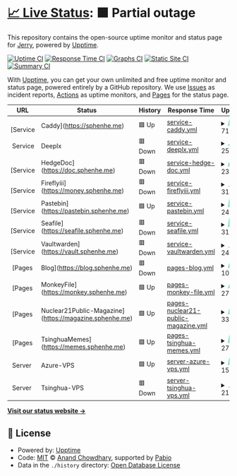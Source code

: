 # [📈 Live Status](https://status.sphenhe.me): <!--live status--> **🟧 Partial outage**

This repository contains the open-source uptime monitor and status page for [Jerry](https://status.sphenhe.me), powered by [Upptime](https://github.com/upptime/upptime).

[![Uptime CI](https://github.com/SphenHe/upptime/workflows/Uptime%20CI/badge.svg)](https://github.com/SphenHe/upptime/actions?query=workflow%3A%22Uptime+CI%22)
[![Response Time CI](https://github.com/SphenHe/upptime/workflows/Response%20Time%20CI/badge.svg)](https://github.com/SphenHe/upptime/actions?query=workflow%3A%22Response+Time+CI%22)
[![Graphs CI](https://github.com/SphenHe/upptime/workflows/Graphs%20CI/badge.svg)](https://github.com/SphenHe/upptime/actions?query=workflow%3A%22Graphs+CI%22)
[![Static Site CI](https://github.com/SphenHe/upptime/workflows/Static%20Site%20CI/badge.svg)](https://github.com/SphenHe/upptime/actions?query=workflow%3A%22Static+Site+CI%22)
[![Summary CI](https://github.com/SphenHe/upptime/workflows/Summary%20CI/badge.svg)](https://github.com/SphenHe/upptime/actions?query=workflow%3A%22Summary+CI%22)

With [Upptime](https://upptime.js.org), you can get your own unlimited and free uptime monitor and status page, powered entirely by a GitHub repository. We use [Issues](https://github.com/SphenHe/upptime/issues) as incident reports, [Actions](https://github.com/SphenHe/upptime/actions) as uptime monitors, and [Pages](https://status.sphenhe.me) for the status page.

<!--start: status pages-->
<!-- This summary is generated by Upptime (https://github.com/upptime/upptime) -->
<!-- Do not edit this manually, your changes will be overwritten -->
<!-- prettier-ignore -->
| URL | Status | History | Response Time | Uptime |
| --- | ------ | ------- | ------------- | ------ |
| <img alt="" src="https://icons.duckduckgo.com/ip3/sphenhe.me.ico" height="13"> [Service | Caddy](https://sphenhe.me) | 🟩 Up | [service-caddy.yml](https://github.com/SphenHe/upptime/commits/HEAD/history/service-caddy.yml) | <details><summary><img alt="Response time graph" src="./graphs/service-caddy/response-time-week.png" height="20"> 718ms</summary><br><a href="https://status.sphenhe.me/history/service-caddy"><img alt="Response time 695" src="https://img.shields.io/endpoint?url=https%3A%2F%2Fraw.githubusercontent.com%2FSphenHe%2Fupptime%2FHEAD%2Fapi%2Fservice-caddy%2Fresponse-time.json"></a><br><a href="https://status.sphenhe.me/history/service-caddy"><img alt="24-hour response time 851" src="https://img.shields.io/endpoint?url=https%3A%2F%2Fraw.githubusercontent.com%2FSphenHe%2Fupptime%2FHEAD%2Fapi%2Fservice-caddy%2Fresponse-time-day.json"></a><br><a href="https://status.sphenhe.me/history/service-caddy"><img alt="7-day response time 718" src="https://img.shields.io/endpoint?url=https%3A%2F%2Fraw.githubusercontent.com%2FSphenHe%2Fupptime%2FHEAD%2Fapi%2Fservice-caddy%2Fresponse-time-week.json"></a><br><a href="https://status.sphenhe.me/history/service-caddy"><img alt="30-day response time 671" src="https://img.shields.io/endpoint?url=https%3A%2F%2Fraw.githubusercontent.com%2FSphenHe%2Fupptime%2FHEAD%2Fapi%2Fservice-caddy%2Fresponse-time-month.json"></a><br><a href="https://status.sphenhe.me/history/service-caddy"><img alt="1-year response time 695" src="https://img.shields.io/endpoint?url=https%3A%2F%2Fraw.githubusercontent.com%2FSphenHe%2Fupptime%2FHEAD%2Fapi%2Fservice-caddy%2Fresponse-time-year.json"></a></details> | <details><summary><a href="https://status.sphenhe.me/history/service-caddy">100.00%</a></summary><a href="https://status.sphenhe.me/history/service-caddy"><img alt="All-time uptime 96.90%" src="https://img.shields.io/endpoint?url=https%3A%2F%2Fraw.githubusercontent.com%2FSphenHe%2Fupptime%2FHEAD%2Fapi%2Fservice-caddy%2Fuptime.json"></a><br><a href="https://status.sphenhe.me/history/service-caddy"><img alt="24-hour uptime 100.00%" src="https://img.shields.io/endpoint?url=https%3A%2F%2Fraw.githubusercontent.com%2FSphenHe%2Fupptime%2FHEAD%2Fapi%2Fservice-caddy%2Fuptime-day.json"></a><br><a href="https://status.sphenhe.me/history/service-caddy"><img alt="7-day uptime 100.00%" src="https://img.shields.io/endpoint?url=https%3A%2F%2Fraw.githubusercontent.com%2FSphenHe%2Fupptime%2FHEAD%2Fapi%2Fservice-caddy%2Fuptime-week.json"></a><br><a href="https://status.sphenhe.me/history/service-caddy"><img alt="30-day uptime 100.00%" src="https://img.shields.io/endpoint?url=https%3A%2F%2Fraw.githubusercontent.com%2FSphenHe%2Fupptime%2FHEAD%2Fapi%2Fservice-caddy%2Fuptime-month.json"></a><br><a href="https://status.sphenhe.me/history/service-caddy"><img alt="1-year uptime 96.90%" src="https://img.shields.io/endpoint?url=https%3A%2F%2Fraw.githubusercontent.com%2FSphenHe%2Fupptime%2FHEAD%2Fapi%2Fservice-caddy%2Fuptime-year.json"></a></details>
| <img alt="" src="https://icons.duckduckgo.com/ip3/null.ico" height="13"> Service | Deeplx | 🟥 Down | [service-deeplx.yml](https://github.com/SphenHe/upptime/commits/HEAD/history/service-deeplx.yml) | <details><summary><img alt="Response time graph" src="./graphs/service-deeplx/response-time-week.png" height="20"> 252ms</summary><br><a href="https://status.sphenhe.me/history/service-deeplx"><img alt="Response time 630" src="https://img.shields.io/endpoint?url=https%3A%2F%2Fraw.githubusercontent.com%2FSphenHe%2Fupptime%2FHEAD%2Fapi%2Fservice-deeplx%2Fresponse-time.json"></a><br><a href="https://status.sphenhe.me/history/service-deeplx"><img alt="24-hour response time 342" src="https://img.shields.io/endpoint?url=https%3A%2F%2Fraw.githubusercontent.com%2FSphenHe%2Fupptime%2FHEAD%2Fapi%2Fservice-deeplx%2Fresponse-time-day.json"></a><br><a href="https://status.sphenhe.me/history/service-deeplx"><img alt="7-day response time 252" src="https://img.shields.io/endpoint?url=https%3A%2F%2Fraw.githubusercontent.com%2FSphenHe%2Fupptime%2FHEAD%2Fapi%2Fservice-deeplx%2Fresponse-time-week.json"></a><br><a href="https://status.sphenhe.me/history/service-deeplx"><img alt="30-day response time 585" src="https://img.shields.io/endpoint?url=https%3A%2F%2Fraw.githubusercontent.com%2FSphenHe%2Fupptime%2FHEAD%2Fapi%2Fservice-deeplx%2Fresponse-time-month.json"></a><br><a href="https://status.sphenhe.me/history/service-deeplx"><img alt="1-year response time 630" src="https://img.shields.io/endpoint?url=https%3A%2F%2Fraw.githubusercontent.com%2FSphenHe%2Fupptime%2FHEAD%2Fapi%2Fservice-deeplx%2Fresponse-time-year.json"></a></details> | <details><summary><a href="https://status.sphenhe.me/history/service-deeplx">10.38%</a></summary><a href="https://status.sphenhe.me/history/service-deeplx"><img alt="All-time uptime 96.23%" src="https://img.shields.io/endpoint?url=https%3A%2F%2Fraw.githubusercontent.com%2FSphenHe%2Fupptime%2FHEAD%2Fapi%2Fservice-deeplx%2Fuptime.json"></a><br><a href="https://status.sphenhe.me/history/service-deeplx"><img alt="24-hour uptime 22.76%" src="https://img.shields.io/endpoint?url=https%3A%2F%2Fraw.githubusercontent.com%2FSphenHe%2Fupptime%2FHEAD%2Fapi%2Fservice-deeplx%2Fuptime-day.json"></a><br><a href="https://status.sphenhe.me/history/service-deeplx"><img alt="7-day uptime 10.38%" src="https://img.shields.io/endpoint?url=https%3A%2F%2Fraw.githubusercontent.com%2FSphenHe%2Fupptime%2FHEAD%2Fapi%2Fservice-deeplx%2Fuptime-week.json"></a><br><a href="https://status.sphenhe.me/history/service-deeplx"><img alt="30-day uptime 68.56%" src="https://img.shields.io/endpoint?url=https%3A%2F%2Fraw.githubusercontent.com%2FSphenHe%2Fupptime%2FHEAD%2Fapi%2Fservice-deeplx%2Fuptime-month.json"></a><br><a href="https://status.sphenhe.me/history/service-deeplx"><img alt="1-year uptime 96.23%" src="https://img.shields.io/endpoint?url=https%3A%2F%2Fraw.githubusercontent.com%2FSphenHe%2Fupptime%2FHEAD%2Fapi%2Fservice-deeplx%2Fuptime-year.json"></a></details>
| <img alt="" src="https://icons.duckduckgo.com/ip3/doc.sphenhe.me.ico" height="13"> [Service | HedgeDoc](https://doc.sphenhe.me) | 🟥 Down | [service-hedge-doc.yml](https://github.com/SphenHe/upptime/commits/HEAD/history/service-hedge-doc.yml) | <details><summary><img alt="Response time graph" src="./graphs/service-hedge-doc/response-time-week.png" height="20"> 237ms</summary><br><a href="https://status.sphenhe.me/history/service-hedge-doc"><img alt="Response time 655" src="https://img.shields.io/endpoint?url=https%3A%2F%2Fraw.githubusercontent.com%2FSphenHe%2Fupptime%2FHEAD%2Fapi%2Fservice-hedge-doc%2Fresponse-time.json"></a><br><a href="https://status.sphenhe.me/history/service-hedge-doc"><img alt="24-hour response time 296" src="https://img.shields.io/endpoint?url=https%3A%2F%2Fraw.githubusercontent.com%2FSphenHe%2Fupptime%2FHEAD%2Fapi%2Fservice-hedge-doc%2Fresponse-time-day.json"></a><br><a href="https://status.sphenhe.me/history/service-hedge-doc"><img alt="7-day response time 237" src="https://img.shields.io/endpoint?url=https%3A%2F%2Fraw.githubusercontent.com%2FSphenHe%2Fupptime%2FHEAD%2Fapi%2Fservice-hedge-doc%2Fresponse-time-week.json"></a><br><a href="https://status.sphenhe.me/history/service-hedge-doc"><img alt="30-day response time 571" src="https://img.shields.io/endpoint?url=https%3A%2F%2Fraw.githubusercontent.com%2FSphenHe%2Fupptime%2FHEAD%2Fapi%2Fservice-hedge-doc%2Fresponse-time-month.json"></a><br><a href="https://status.sphenhe.me/history/service-hedge-doc"><img alt="1-year response time 655" src="https://img.shields.io/endpoint?url=https%3A%2F%2Fraw.githubusercontent.com%2FSphenHe%2Fupptime%2FHEAD%2Fapi%2Fservice-hedge-doc%2Fresponse-time-year.json"></a></details> | <details><summary><a href="https://status.sphenhe.me/history/service-hedge-doc">10.38%</a></summary><a href="https://status.sphenhe.me/history/service-hedge-doc"><img alt="All-time uptime 96.14%" src="https://img.shields.io/endpoint?url=https%3A%2F%2Fraw.githubusercontent.com%2FSphenHe%2Fupptime%2FHEAD%2Fapi%2Fservice-hedge-doc%2Fuptime.json"></a><br><a href="https://status.sphenhe.me/history/service-hedge-doc"><img alt="24-hour uptime 22.76%" src="https://img.shields.io/endpoint?url=https%3A%2F%2Fraw.githubusercontent.com%2FSphenHe%2Fupptime%2FHEAD%2Fapi%2Fservice-hedge-doc%2Fuptime-day.json"></a><br><a href="https://status.sphenhe.me/history/service-hedge-doc"><img alt="7-day uptime 10.38%" src="https://img.shields.io/endpoint?url=https%3A%2F%2Fraw.githubusercontent.com%2FSphenHe%2Fupptime%2FHEAD%2Fapi%2Fservice-hedge-doc%2Fuptime-week.json"></a><br><a href="https://status.sphenhe.me/history/service-hedge-doc"><img alt="30-day uptime 67.84%" src="https://img.shields.io/endpoint?url=https%3A%2F%2Fraw.githubusercontent.com%2FSphenHe%2Fupptime%2FHEAD%2Fapi%2Fservice-hedge-doc%2Fuptime-month.json"></a><br><a href="https://status.sphenhe.me/history/service-hedge-doc"><img alt="1-year uptime 96.14%" src="https://img.shields.io/endpoint?url=https%3A%2F%2Fraw.githubusercontent.com%2FSphenHe%2Fupptime%2FHEAD%2Fapi%2Fservice-hedge-doc%2Fuptime-year.json"></a></details>
| <img alt="" src="https://icons.duckduckgo.com/ip3/money.sphenhe.me.ico" height="13"> [Service | Fireflyiii](https://money.sphenhe.me) | 🟥 Down | [service-fireflyiii.yml](https://github.com/SphenHe/upptime/commits/HEAD/history/service-fireflyiii.yml) | <details><summary><img alt="Response time graph" src="./graphs/service-fireflyiii/response-time-week.png" height="20"> 314ms</summary><br><a href="https://status.sphenhe.me/history/service-fireflyiii"><img alt="Response time 1070" src="https://img.shields.io/endpoint?url=https%3A%2F%2Fraw.githubusercontent.com%2FSphenHe%2Fupptime%2FHEAD%2Fapi%2Fservice-fireflyiii%2Fresponse-time.json"></a><br><a href="https://status.sphenhe.me/history/service-fireflyiii"><img alt="24-hour response time 509" src="https://img.shields.io/endpoint?url=https%3A%2F%2Fraw.githubusercontent.com%2FSphenHe%2Fupptime%2FHEAD%2Fapi%2Fservice-fireflyiii%2Fresponse-time-day.json"></a><br><a href="https://status.sphenhe.me/history/service-fireflyiii"><img alt="7-day response time 314" src="https://img.shields.io/endpoint?url=https%3A%2F%2Fraw.githubusercontent.com%2FSphenHe%2Fupptime%2FHEAD%2Fapi%2Fservice-fireflyiii%2Fresponse-time-week.json"></a><br><a href="https://status.sphenhe.me/history/service-fireflyiii"><img alt="30-day response time 864" src="https://img.shields.io/endpoint?url=https%3A%2F%2Fraw.githubusercontent.com%2FSphenHe%2Fupptime%2FHEAD%2Fapi%2Fservice-fireflyiii%2Fresponse-time-month.json"></a><br><a href="https://status.sphenhe.me/history/service-fireflyiii"><img alt="1-year response time 1070" src="https://img.shields.io/endpoint?url=https%3A%2F%2Fraw.githubusercontent.com%2FSphenHe%2Fupptime%2FHEAD%2Fapi%2Fservice-fireflyiii%2Fresponse-time-year.json"></a></details> | <details><summary><a href="https://status.sphenhe.me/history/service-fireflyiii">10.38%</a></summary><a href="https://status.sphenhe.me/history/service-fireflyiii"><img alt="All-time uptime 89.69%" src="https://img.shields.io/endpoint?url=https%3A%2F%2Fraw.githubusercontent.com%2FSphenHe%2Fupptime%2FHEAD%2Fapi%2Fservice-fireflyiii%2Fuptime.json"></a><br><a href="https://status.sphenhe.me/history/service-fireflyiii"><img alt="24-hour uptime 22.76%" src="https://img.shields.io/endpoint?url=https%3A%2F%2Fraw.githubusercontent.com%2FSphenHe%2Fupptime%2FHEAD%2Fapi%2Fservice-fireflyiii%2Fuptime-day.json"></a><br><a href="https://status.sphenhe.me/history/service-fireflyiii"><img alt="7-day uptime 10.38%" src="https://img.shields.io/endpoint?url=https%3A%2F%2Fraw.githubusercontent.com%2FSphenHe%2Fupptime%2FHEAD%2Fapi%2Fservice-fireflyiii%2Fuptime-week.json"></a><br><a href="https://status.sphenhe.me/history/service-fireflyiii"><img alt="30-day uptime 76.86%" src="https://img.shields.io/endpoint?url=https%3A%2F%2Fraw.githubusercontent.com%2FSphenHe%2Fupptime%2FHEAD%2Fapi%2Fservice-fireflyiii%2Fuptime-month.json"></a><br><a href="https://status.sphenhe.me/history/service-fireflyiii"><img alt="1-year uptime 89.69%" src="https://img.shields.io/endpoint?url=https%3A%2F%2Fraw.githubusercontent.com%2FSphenHe%2Fupptime%2FHEAD%2Fapi%2Fservice-fireflyiii%2Fuptime-year.json"></a></details>
| <img alt="" src="https://icons.duckduckgo.com/ip3/pastebin.sphenhe.me.ico" height="13"> [Service | Pastebin](https://pastebin.sphenhe.me) | 🟩 Up | [service-pastebin.yml](https://github.com/SphenHe/upptime/commits/HEAD/history/service-pastebin.yml) | <details><summary><img alt="Response time graph" src="./graphs/service-pastebin/response-time-week.png" height="20"> 241ms</summary><br><a href="https://status.sphenhe.me/history/service-pastebin"><img alt="Response time 246" src="https://img.shields.io/endpoint?url=https%3A%2F%2Fraw.githubusercontent.com%2FSphenHe%2Fupptime%2FHEAD%2Fapi%2Fservice-pastebin%2Fresponse-time.json"></a><br><a href="https://status.sphenhe.me/history/service-pastebin"><img alt="24-hour response time 219" src="https://img.shields.io/endpoint?url=https%3A%2F%2Fraw.githubusercontent.com%2FSphenHe%2Fupptime%2FHEAD%2Fapi%2Fservice-pastebin%2Fresponse-time-day.json"></a><br><a href="https://status.sphenhe.me/history/service-pastebin"><img alt="7-day response time 241" src="https://img.shields.io/endpoint?url=https%3A%2F%2Fraw.githubusercontent.com%2FSphenHe%2Fupptime%2FHEAD%2Fapi%2Fservice-pastebin%2Fresponse-time-week.json"></a><br><a href="https://status.sphenhe.me/history/service-pastebin"><img alt="30-day response time 224" src="https://img.shields.io/endpoint?url=https%3A%2F%2Fraw.githubusercontent.com%2FSphenHe%2Fupptime%2FHEAD%2Fapi%2Fservice-pastebin%2Fresponse-time-month.json"></a><br><a href="https://status.sphenhe.me/history/service-pastebin"><img alt="1-year response time 246" src="https://img.shields.io/endpoint?url=https%3A%2F%2Fraw.githubusercontent.com%2FSphenHe%2Fupptime%2FHEAD%2Fapi%2Fservice-pastebin%2Fresponse-time-year.json"></a></details> | <details><summary><a href="https://status.sphenhe.me/history/service-pastebin">100.00%</a></summary><a href="https://status.sphenhe.me/history/service-pastebin"><img alt="All-time uptime 99.96%" src="https://img.shields.io/endpoint?url=https%3A%2F%2Fraw.githubusercontent.com%2FSphenHe%2Fupptime%2FHEAD%2Fapi%2Fservice-pastebin%2Fuptime.json"></a><br><a href="https://status.sphenhe.me/history/service-pastebin"><img alt="24-hour uptime 100.00%" src="https://img.shields.io/endpoint?url=https%3A%2F%2Fraw.githubusercontent.com%2FSphenHe%2Fupptime%2FHEAD%2Fapi%2Fservice-pastebin%2Fuptime-day.json"></a><br><a href="https://status.sphenhe.me/history/service-pastebin"><img alt="7-day uptime 100.00%" src="https://img.shields.io/endpoint?url=https%3A%2F%2Fraw.githubusercontent.com%2FSphenHe%2Fupptime%2FHEAD%2Fapi%2Fservice-pastebin%2Fuptime-week.json"></a><br><a href="https://status.sphenhe.me/history/service-pastebin"><img alt="30-day uptime 100.00%" src="https://img.shields.io/endpoint?url=https%3A%2F%2Fraw.githubusercontent.com%2FSphenHe%2Fupptime%2FHEAD%2Fapi%2Fservice-pastebin%2Fuptime-month.json"></a><br><a href="https://status.sphenhe.me/history/service-pastebin"><img alt="1-year uptime 99.96%" src="https://img.shields.io/endpoint?url=https%3A%2F%2Fraw.githubusercontent.com%2FSphenHe%2Fupptime%2FHEAD%2Fapi%2Fservice-pastebin%2Fuptime-year.json"></a></details>
| <img alt="" src="https://icons.duckduckgo.com/ip3/seafile.sphenhe.me.ico" height="13"> [Service | Seafile](https://seafile.sphenhe.me) | 🟥 Down | [service-seafile.yml](https://github.com/SphenHe/upptime/commits/HEAD/history/service-seafile.yml) | <details><summary><img alt="Response time graph" src="./graphs/service-seafile/response-time-week.png" height="20"> 310ms</summary><br><a href="https://status.sphenhe.me/history/service-seafile"><img alt="Response time 1052" src="https://img.shields.io/endpoint?url=https%3A%2F%2Fraw.githubusercontent.com%2FSphenHe%2Fupptime%2FHEAD%2Fapi%2Fservice-seafile%2Fresponse-time.json"></a><br><a href="https://status.sphenhe.me/history/service-seafile"><img alt="24-hour response time 107" src="https://img.shields.io/endpoint?url=https%3A%2F%2Fraw.githubusercontent.com%2FSphenHe%2Fupptime%2FHEAD%2Fapi%2Fservice-seafile%2Fresponse-time-day.json"></a><br><a href="https://status.sphenhe.me/history/service-seafile"><img alt="7-day response time 310" src="https://img.shields.io/endpoint?url=https%3A%2F%2Fraw.githubusercontent.com%2FSphenHe%2Fupptime%2FHEAD%2Fapi%2Fservice-seafile%2Fresponse-time-week.json"></a><br><a href="https://status.sphenhe.me/history/service-seafile"><img alt="30-day response time 1142" src="https://img.shields.io/endpoint?url=https%3A%2F%2Fraw.githubusercontent.com%2FSphenHe%2Fupptime%2FHEAD%2Fapi%2Fservice-seafile%2Fresponse-time-month.json"></a><br><a href="https://status.sphenhe.me/history/service-seafile"><img alt="1-year response time 1052" src="https://img.shields.io/endpoint?url=https%3A%2F%2Fraw.githubusercontent.com%2FSphenHe%2Fupptime%2FHEAD%2Fapi%2Fservice-seafile%2Fresponse-time-year.json"></a></details> | <details><summary><a href="https://status.sphenhe.me/history/service-seafile">15.85%</a></summary><a href="https://status.sphenhe.me/history/service-seafile"><img alt="All-time uptime 83.02%" src="https://img.shields.io/endpoint?url=https%3A%2F%2Fraw.githubusercontent.com%2FSphenHe%2Fupptime%2FHEAD%2Fapi%2Fservice-seafile%2Fuptime.json"></a><br><a href="https://status.sphenhe.me/history/service-seafile"><img alt="24-hour uptime 0.00%" src="https://img.shields.io/endpoint?url=https%3A%2F%2Fraw.githubusercontent.com%2FSphenHe%2Fupptime%2FHEAD%2Fapi%2Fservice-seafile%2Fuptime-day.json"></a><br><a href="https://status.sphenhe.me/history/service-seafile"><img alt="7-day uptime 15.85%" src="https://img.shields.io/endpoint?url=https%3A%2F%2Fraw.githubusercontent.com%2FSphenHe%2Fupptime%2FHEAD%2Fapi%2Fservice-seafile%2Fuptime-week.json"></a><br><a href="https://status.sphenhe.me/history/service-seafile"><img alt="30-day uptime 79.37%" src="https://img.shields.io/endpoint?url=https%3A%2F%2Fraw.githubusercontent.com%2FSphenHe%2Fupptime%2FHEAD%2Fapi%2Fservice-seafile%2Fuptime-month.json"></a><br><a href="https://status.sphenhe.me/history/service-seafile"><img alt="1-year uptime 83.02%" src="https://img.shields.io/endpoint?url=https%3A%2F%2Fraw.githubusercontent.com%2FSphenHe%2Fupptime%2FHEAD%2Fapi%2Fservice-seafile%2Fuptime-year.json"></a></details>
| <img alt="" src="https://icons.duckduckgo.com/ip3/vault.sphenhe.me.ico" height="13"> [Service | Vaultwarden](https://vault.sphenhe.me) | 🟥 Down | [service-vaultwarden.yml](https://github.com/SphenHe/upptime/commits/HEAD/history/service-vaultwarden.yml) | <details><summary><img alt="Response time graph" src="./graphs/service-vaultwarden/response-time-week.png" height="20"> 244ms</summary><br><a href="https://status.sphenhe.me/history/service-vaultwarden"><img alt="Response time 576" src="https://img.shields.io/endpoint?url=https%3A%2F%2Fraw.githubusercontent.com%2FSphenHe%2Fupptime%2FHEAD%2Fapi%2Fservice-vaultwarden%2Fresponse-time.json"></a><br><a href="https://status.sphenhe.me/history/service-vaultwarden"><img alt="24-hour response time 311" src="https://img.shields.io/endpoint?url=https%3A%2F%2Fraw.githubusercontent.com%2FSphenHe%2Fupptime%2FHEAD%2Fapi%2Fservice-vaultwarden%2Fresponse-time-day.json"></a><br><a href="https://status.sphenhe.me/history/service-vaultwarden"><img alt="7-day response time 244" src="https://img.shields.io/endpoint?url=https%3A%2F%2Fraw.githubusercontent.com%2FSphenHe%2Fupptime%2FHEAD%2Fapi%2Fservice-vaultwarden%2Fresponse-time-week.json"></a><br><a href="https://status.sphenhe.me/history/service-vaultwarden"><img alt="30-day response time 540" src="https://img.shields.io/endpoint?url=https%3A%2F%2Fraw.githubusercontent.com%2FSphenHe%2Fupptime%2FHEAD%2Fapi%2Fservice-vaultwarden%2Fresponse-time-month.json"></a><br><a href="https://status.sphenhe.me/history/service-vaultwarden"><img alt="1-year response time 576" src="https://img.shields.io/endpoint?url=https%3A%2F%2Fraw.githubusercontent.com%2FSphenHe%2Fupptime%2FHEAD%2Fapi%2Fservice-vaultwarden%2Fresponse-time-year.json"></a></details> | <details><summary><a href="https://status.sphenhe.me/history/service-vaultwarden">10.38%</a></summary><a href="https://status.sphenhe.me/history/service-vaultwarden"><img alt="All-time uptime 96.14%" src="https://img.shields.io/endpoint?url=https%3A%2F%2Fraw.githubusercontent.com%2FSphenHe%2Fupptime%2FHEAD%2Fapi%2Fservice-vaultwarden%2Fuptime.json"></a><br><a href="https://status.sphenhe.me/history/service-vaultwarden"><img alt="24-hour uptime 22.76%" src="https://img.shields.io/endpoint?url=https%3A%2F%2Fraw.githubusercontent.com%2FSphenHe%2Fupptime%2FHEAD%2Fapi%2Fservice-vaultwarden%2Fuptime-day.json"></a><br><a href="https://status.sphenhe.me/history/service-vaultwarden"><img alt="7-day uptime 10.38%" src="https://img.shields.io/endpoint?url=https%3A%2F%2Fraw.githubusercontent.com%2FSphenHe%2Fupptime%2FHEAD%2Fapi%2Fservice-vaultwarden%2Fuptime-week.json"></a><br><a href="https://status.sphenhe.me/history/service-vaultwarden"><img alt="30-day uptime 67.82%" src="https://img.shields.io/endpoint?url=https%3A%2F%2Fraw.githubusercontent.com%2FSphenHe%2Fupptime%2FHEAD%2Fapi%2Fservice-vaultwarden%2Fuptime-month.json"></a><br><a href="https://status.sphenhe.me/history/service-vaultwarden"><img alt="1-year uptime 96.14%" src="https://img.shields.io/endpoint?url=https%3A%2F%2Fraw.githubusercontent.com%2FSphenHe%2Fupptime%2FHEAD%2Fapi%2Fservice-vaultwarden%2Fuptime-year.json"></a></details>
| <img alt="" src="https://icons.duckduckgo.com/ip3/blog.sphenhe.me.ico" height="13"> [Pages | Blog](https://blog.sphenhe.me) | 🟥 Down | [pages-blog.yml](https://github.com/SphenHe/upptime/commits/HEAD/history/pages-blog.yml) | <details><summary><img alt="Response time graph" src="./graphs/pages-blog/response-time-week.png" height="20"> 105ms</summary><br><a href="https://status.sphenhe.me/history/pages-blog"><img alt="Response time 147" src="https://img.shields.io/endpoint?url=https%3A%2F%2Fraw.githubusercontent.com%2FSphenHe%2Fupptime%2FHEAD%2Fapi%2Fpages-blog%2Fresponse-time.json"></a><br><a href="https://status.sphenhe.me/history/pages-blog"><img alt="24-hour response time 74" src="https://img.shields.io/endpoint?url=https%3A%2F%2Fraw.githubusercontent.com%2FSphenHe%2Fupptime%2FHEAD%2Fapi%2Fpages-blog%2Fresponse-time-day.json"></a><br><a href="https://status.sphenhe.me/history/pages-blog"><img alt="7-day response time 105" src="https://img.shields.io/endpoint?url=https%3A%2F%2Fraw.githubusercontent.com%2FSphenHe%2Fupptime%2FHEAD%2Fapi%2Fpages-blog%2Fresponse-time-week.json"></a><br><a href="https://status.sphenhe.me/history/pages-blog"><img alt="30-day response time 130" src="https://img.shields.io/endpoint?url=https%3A%2F%2Fraw.githubusercontent.com%2FSphenHe%2Fupptime%2FHEAD%2Fapi%2Fpages-blog%2Fresponse-time-month.json"></a><br><a href="https://status.sphenhe.me/history/pages-blog"><img alt="1-year response time 147" src="https://img.shields.io/endpoint?url=https%3A%2F%2Fraw.githubusercontent.com%2FSphenHe%2Fupptime%2FHEAD%2Fapi%2Fpages-blog%2Fresponse-time-year.json"></a></details> | <details><summary><a href="https://status.sphenhe.me/history/pages-blog">0.00%</a></summary><a href="https://status.sphenhe.me/history/pages-blog"><img alt="All-time uptime 13.68%" src="https://img.shields.io/endpoint?url=https%3A%2F%2Fraw.githubusercontent.com%2FSphenHe%2Fupptime%2FHEAD%2Fapi%2Fpages-blog%2Fuptime.json"></a><br><a href="https://status.sphenhe.me/history/pages-blog"><img alt="24-hour uptime 0.00%" src="https://img.shields.io/endpoint?url=https%3A%2F%2Fraw.githubusercontent.com%2FSphenHe%2Fupptime%2FHEAD%2Fapi%2Fpages-blog%2Fuptime-day.json"></a><br><a href="https://status.sphenhe.me/history/pages-blog"><img alt="7-day uptime 0.00%" src="https://img.shields.io/endpoint?url=https%3A%2F%2Fraw.githubusercontent.com%2FSphenHe%2Fupptime%2FHEAD%2Fapi%2Fpages-blog%2Fuptime-week.json"></a><br><a href="https://status.sphenhe.me/history/pages-blog"><img alt="30-day uptime 0.00%" src="https://img.shields.io/endpoint?url=https%3A%2F%2Fraw.githubusercontent.com%2FSphenHe%2Fupptime%2FHEAD%2Fapi%2Fpages-blog%2Fuptime-month.json"></a><br><a href="https://status.sphenhe.me/history/pages-blog"><img alt="1-year uptime 13.68%" src="https://img.shields.io/endpoint?url=https%3A%2F%2Fraw.githubusercontent.com%2FSphenHe%2Fupptime%2FHEAD%2Fapi%2Fpages-blog%2Fuptime-year.json"></a></details>
| <img alt="" src="https://icons.duckduckgo.com/ip3/monkey.sphenhe.me.ico" height="13"> [Pages | MonkeyFile](https://monkey.sphenhe.me) | 🟩 Up | [pages-monkey-file.yml](https://github.com/SphenHe/upptime/commits/HEAD/history/pages-monkey-file.yml) | <details><summary><img alt="Response time graph" src="./graphs/pages-monkey-file/response-time-week.png" height="20"> 277ms</summary><br><a href="https://status.sphenhe.me/history/pages-monkey-file"><img alt="Response time 359" src="https://img.shields.io/endpoint?url=https%3A%2F%2Fraw.githubusercontent.com%2FSphenHe%2Fupptime%2FHEAD%2Fapi%2Fpages-monkey-file%2Fresponse-time.json"></a><br><a href="https://status.sphenhe.me/history/pages-monkey-file"><img alt="24-hour response time 422" src="https://img.shields.io/endpoint?url=https%3A%2F%2Fraw.githubusercontent.com%2FSphenHe%2Fupptime%2FHEAD%2Fapi%2Fpages-monkey-file%2Fresponse-time-day.json"></a><br><a href="https://status.sphenhe.me/history/pages-monkey-file"><img alt="7-day response time 277" src="https://img.shields.io/endpoint?url=https%3A%2F%2Fraw.githubusercontent.com%2FSphenHe%2Fupptime%2FHEAD%2Fapi%2Fpages-monkey-file%2Fresponse-time-week.json"></a><br><a href="https://status.sphenhe.me/history/pages-monkey-file"><img alt="30-day response time 266" src="https://img.shields.io/endpoint?url=https%3A%2F%2Fraw.githubusercontent.com%2FSphenHe%2Fupptime%2FHEAD%2Fapi%2Fpages-monkey-file%2Fresponse-time-month.json"></a><br><a href="https://status.sphenhe.me/history/pages-monkey-file"><img alt="1-year response time 359" src="https://img.shields.io/endpoint?url=https%3A%2F%2Fraw.githubusercontent.com%2FSphenHe%2Fupptime%2FHEAD%2Fapi%2Fpages-monkey-file%2Fresponse-time-year.json"></a></details> | <details><summary><a href="https://status.sphenhe.me/history/pages-monkey-file">100.00%</a></summary><a href="https://status.sphenhe.me/history/pages-monkey-file"><img alt="All-time uptime 99.96%" src="https://img.shields.io/endpoint?url=https%3A%2F%2Fraw.githubusercontent.com%2FSphenHe%2Fupptime%2FHEAD%2Fapi%2Fpages-monkey-file%2Fuptime.json"></a><br><a href="https://status.sphenhe.me/history/pages-monkey-file"><img alt="24-hour uptime 100.00%" src="https://img.shields.io/endpoint?url=https%3A%2F%2Fraw.githubusercontent.com%2FSphenHe%2Fupptime%2FHEAD%2Fapi%2Fpages-monkey-file%2Fuptime-day.json"></a><br><a href="https://status.sphenhe.me/history/pages-monkey-file"><img alt="7-day uptime 100.00%" src="https://img.shields.io/endpoint?url=https%3A%2F%2Fraw.githubusercontent.com%2FSphenHe%2Fupptime%2FHEAD%2Fapi%2Fpages-monkey-file%2Fuptime-week.json"></a><br><a href="https://status.sphenhe.me/history/pages-monkey-file"><img alt="30-day uptime 99.84%" src="https://img.shields.io/endpoint?url=https%3A%2F%2Fraw.githubusercontent.com%2FSphenHe%2Fupptime%2FHEAD%2Fapi%2Fpages-monkey-file%2Fuptime-month.json"></a><br><a href="https://status.sphenhe.me/history/pages-monkey-file"><img alt="1-year uptime 99.96%" src="https://img.shields.io/endpoint?url=https%3A%2F%2Fraw.githubusercontent.com%2FSphenHe%2Fupptime%2FHEAD%2Fapi%2Fpages-monkey-file%2Fuptime-year.json"></a></details>
| <img alt="" src="https://icons.duckduckgo.com/ip3/magazine.sphenhe.me.ico" height="13"> [Pages | Nuclear21Public-Magazine](https://magazine.sphenhe.me) | 🟩 Up | [pages-nuclear21-public-magazine.yml](https://github.com/SphenHe/upptime/commits/HEAD/history/pages-nuclear21-public-magazine.yml) | <details><summary><img alt="Response time graph" src="./graphs/pages-nuclear21-public-magazine/response-time-week.png" height="20"> 330ms</summary><br><a href="https://status.sphenhe.me/history/pages-nuclear21-public-magazine"><img alt="Response time 319" src="https://img.shields.io/endpoint?url=https%3A%2F%2Fraw.githubusercontent.com%2FSphenHe%2Fupptime%2FHEAD%2Fapi%2Fpages-nuclear21-public-magazine%2Fresponse-time.json"></a><br><a href="https://status.sphenhe.me/history/pages-nuclear21-public-magazine"><img alt="24-hour response time 515" src="https://img.shields.io/endpoint?url=https%3A%2F%2Fraw.githubusercontent.com%2FSphenHe%2Fupptime%2FHEAD%2Fapi%2Fpages-nuclear21-public-magazine%2Fresponse-time-day.json"></a><br><a href="https://status.sphenhe.me/history/pages-nuclear21-public-magazine"><img alt="7-day response time 330" src="https://img.shields.io/endpoint?url=https%3A%2F%2Fraw.githubusercontent.com%2FSphenHe%2Fupptime%2FHEAD%2Fapi%2Fpages-nuclear21-public-magazine%2Fresponse-time-week.json"></a><br><a href="https://status.sphenhe.me/history/pages-nuclear21-public-magazine"><img alt="30-day response time 273" src="https://img.shields.io/endpoint?url=https%3A%2F%2Fraw.githubusercontent.com%2FSphenHe%2Fupptime%2FHEAD%2Fapi%2Fpages-nuclear21-public-magazine%2Fresponse-time-month.json"></a><br><a href="https://status.sphenhe.me/history/pages-nuclear21-public-magazine"><img alt="1-year response time 319" src="https://img.shields.io/endpoint?url=https%3A%2F%2Fraw.githubusercontent.com%2FSphenHe%2Fupptime%2FHEAD%2Fapi%2Fpages-nuclear21-public-magazine%2Fresponse-time-year.json"></a></details> | <details><summary><a href="https://status.sphenhe.me/history/pages-nuclear21-public-magazine">100.00%</a></summary><a href="https://status.sphenhe.me/history/pages-nuclear21-public-magazine"><img alt="All-time uptime 99.96%" src="https://img.shields.io/endpoint?url=https%3A%2F%2Fraw.githubusercontent.com%2FSphenHe%2Fupptime%2FHEAD%2Fapi%2Fpages-nuclear21-public-magazine%2Fuptime.json"></a><br><a href="https://status.sphenhe.me/history/pages-nuclear21-public-magazine"><img alt="24-hour uptime 100.00%" src="https://img.shields.io/endpoint?url=https%3A%2F%2Fraw.githubusercontent.com%2FSphenHe%2Fupptime%2FHEAD%2Fapi%2Fpages-nuclear21-public-magazine%2Fuptime-day.json"></a><br><a href="https://status.sphenhe.me/history/pages-nuclear21-public-magazine"><img alt="7-day uptime 100.00%" src="https://img.shields.io/endpoint?url=https%3A%2F%2Fraw.githubusercontent.com%2FSphenHe%2Fupptime%2FHEAD%2Fapi%2Fpages-nuclear21-public-magazine%2Fuptime-week.json"></a><br><a href="https://status.sphenhe.me/history/pages-nuclear21-public-magazine"><img alt="30-day uptime 99.84%" src="https://img.shields.io/endpoint?url=https%3A%2F%2Fraw.githubusercontent.com%2FSphenHe%2Fupptime%2FHEAD%2Fapi%2Fpages-nuclear21-public-magazine%2Fuptime-month.json"></a><br><a href="https://status.sphenhe.me/history/pages-nuclear21-public-magazine"><img alt="1-year uptime 99.96%" src="https://img.shields.io/endpoint?url=https%3A%2F%2Fraw.githubusercontent.com%2FSphenHe%2Fupptime%2FHEAD%2Fapi%2Fpages-nuclear21-public-magazine%2Fuptime-year.json"></a></details>
| <img alt="" src="https://icons.duckduckgo.com/ip3/memes.sphenhe.me.ico" height="13"> [Pages | TsinghuaMemes](https://memes.sphenhe.me) | 🟩 Up | [pages-tsinghua-memes.yml](https://github.com/SphenHe/upptime/commits/HEAD/history/pages-tsinghua-memes.yml) | <details><summary><img alt="Response time graph" src="./graphs/pages-tsinghua-memes/response-time-week.png" height="20"> 270ms</summary><br><a href="https://status.sphenhe.me/history/pages-tsinghua-memes"><img alt="Response time 338" src="https://img.shields.io/endpoint?url=https%3A%2F%2Fraw.githubusercontent.com%2FSphenHe%2Fupptime%2FHEAD%2Fapi%2Fpages-tsinghua-memes%2Fresponse-time.json"></a><br><a href="https://status.sphenhe.me/history/pages-tsinghua-memes"><img alt="24-hour response time 336" src="https://img.shields.io/endpoint?url=https%3A%2F%2Fraw.githubusercontent.com%2FSphenHe%2Fupptime%2FHEAD%2Fapi%2Fpages-tsinghua-memes%2Fresponse-time-day.json"></a><br><a href="https://status.sphenhe.me/history/pages-tsinghua-memes"><img alt="7-day response time 270" src="https://img.shields.io/endpoint?url=https%3A%2F%2Fraw.githubusercontent.com%2FSphenHe%2Fupptime%2FHEAD%2Fapi%2Fpages-tsinghua-memes%2Fresponse-time-week.json"></a><br><a href="https://status.sphenhe.me/history/pages-tsinghua-memes"><img alt="30-day response time 247" src="https://img.shields.io/endpoint?url=https%3A%2F%2Fraw.githubusercontent.com%2FSphenHe%2Fupptime%2FHEAD%2Fapi%2Fpages-tsinghua-memes%2Fresponse-time-month.json"></a><br><a href="https://status.sphenhe.me/history/pages-tsinghua-memes"><img alt="1-year response time 338" src="https://img.shields.io/endpoint?url=https%3A%2F%2Fraw.githubusercontent.com%2FSphenHe%2Fupptime%2FHEAD%2Fapi%2Fpages-tsinghua-memes%2Fresponse-time-year.json"></a></details> | <details><summary><a href="https://status.sphenhe.me/history/pages-tsinghua-memes">100.00%</a></summary><a href="https://status.sphenhe.me/history/pages-tsinghua-memes"><img alt="All-time uptime 99.96%" src="https://img.shields.io/endpoint?url=https%3A%2F%2Fraw.githubusercontent.com%2FSphenHe%2Fupptime%2FHEAD%2Fapi%2Fpages-tsinghua-memes%2Fuptime.json"></a><br><a href="https://status.sphenhe.me/history/pages-tsinghua-memes"><img alt="24-hour uptime 100.00%" src="https://img.shields.io/endpoint?url=https%3A%2F%2Fraw.githubusercontent.com%2FSphenHe%2Fupptime%2FHEAD%2Fapi%2Fpages-tsinghua-memes%2Fuptime-day.json"></a><br><a href="https://status.sphenhe.me/history/pages-tsinghua-memes"><img alt="7-day uptime 100.00%" src="https://img.shields.io/endpoint?url=https%3A%2F%2Fraw.githubusercontent.com%2FSphenHe%2Fupptime%2FHEAD%2Fapi%2Fpages-tsinghua-memes%2Fuptime-week.json"></a><br><a href="https://status.sphenhe.me/history/pages-tsinghua-memes"><img alt="30-day uptime 99.84%" src="https://img.shields.io/endpoint?url=https%3A%2F%2Fraw.githubusercontent.com%2FSphenHe%2Fupptime%2FHEAD%2Fapi%2Fpages-tsinghua-memes%2Fuptime-month.json"></a><br><a href="https://status.sphenhe.me/history/pages-tsinghua-memes"><img alt="1-year uptime 99.96%" src="https://img.shields.io/endpoint?url=https%3A%2F%2Fraw.githubusercontent.com%2FSphenHe%2Fupptime%2FHEAD%2Fapi%2Fpages-tsinghua-memes%2Fuptime-year.json"></a></details>
| <img alt="" src="https://icons.duckduckgo.com/ip3/null.ico" height="13"> Server | Azure-VPS | 🟩 Up | [server-azure-vps.yml](https://github.com/SphenHe/upptime/commits/HEAD/history/server-azure-vps.yml) | <details><summary><img alt="Response time graph" src="./graphs/server-azure-vps/response-time-week.png" height="20"> 153ms</summary><br><a href="https://status.sphenhe.me/history/server-azure-vps"><img alt="Response time 139" src="https://img.shields.io/endpoint?url=https%3A%2F%2Fraw.githubusercontent.com%2FSphenHe%2Fupptime%2FHEAD%2Fapi%2Fserver-azure-vps%2Fresponse-time.json"></a><br><a href="https://status.sphenhe.me/history/server-azure-vps"><img alt="24-hour response time 161" src="https://img.shields.io/endpoint?url=https%3A%2F%2Fraw.githubusercontent.com%2FSphenHe%2Fupptime%2FHEAD%2Fapi%2Fserver-azure-vps%2Fresponse-time-day.json"></a><br><a href="https://status.sphenhe.me/history/server-azure-vps"><img alt="7-day response time 153" src="https://img.shields.io/endpoint?url=https%3A%2F%2Fraw.githubusercontent.com%2FSphenHe%2Fupptime%2FHEAD%2Fapi%2Fserver-azure-vps%2Fresponse-time-week.json"></a><br><a href="https://status.sphenhe.me/history/server-azure-vps"><img alt="30-day response time 141" src="https://img.shields.io/endpoint?url=https%3A%2F%2Fraw.githubusercontent.com%2FSphenHe%2Fupptime%2FHEAD%2Fapi%2Fserver-azure-vps%2Fresponse-time-month.json"></a><br><a href="https://status.sphenhe.me/history/server-azure-vps"><img alt="1-year response time 139" src="https://img.shields.io/endpoint?url=https%3A%2F%2Fraw.githubusercontent.com%2FSphenHe%2Fupptime%2FHEAD%2Fapi%2Fserver-azure-vps%2Fresponse-time-year.json"></a></details> | <details><summary><a href="https://status.sphenhe.me/history/server-azure-vps">100.00%</a></summary><a href="https://status.sphenhe.me/history/server-azure-vps"><img alt="All-time uptime 96.94%" src="https://img.shields.io/endpoint?url=https%3A%2F%2Fraw.githubusercontent.com%2FSphenHe%2Fupptime%2FHEAD%2Fapi%2Fserver-azure-vps%2Fuptime.json"></a><br><a href="https://status.sphenhe.me/history/server-azure-vps"><img alt="24-hour uptime 100.00%" src="https://img.shields.io/endpoint?url=https%3A%2F%2Fraw.githubusercontent.com%2FSphenHe%2Fupptime%2FHEAD%2Fapi%2Fserver-azure-vps%2Fuptime-day.json"></a><br><a href="https://status.sphenhe.me/history/server-azure-vps"><img alt="7-day uptime 100.00%" src="https://img.shields.io/endpoint?url=https%3A%2F%2Fraw.githubusercontent.com%2FSphenHe%2Fupptime%2FHEAD%2Fapi%2Fserver-azure-vps%2Fuptime-week.json"></a><br><a href="https://status.sphenhe.me/history/server-azure-vps"><img alt="30-day uptime 100.00%" src="https://img.shields.io/endpoint?url=https%3A%2F%2Fraw.githubusercontent.com%2FSphenHe%2Fupptime%2FHEAD%2Fapi%2Fserver-azure-vps%2Fuptime-month.json"></a><br><a href="https://status.sphenhe.me/history/server-azure-vps"><img alt="1-year uptime 96.94%" src="https://img.shields.io/endpoint?url=https%3A%2F%2Fraw.githubusercontent.com%2FSphenHe%2Fupptime%2FHEAD%2Fapi%2Fserver-azure-vps%2Fuptime-year.json"></a></details>
| <img alt="" src="https://icons.duckduckgo.com/ip3/null.ico" height="13"> Server | Tsinghua-VPS | 🟥 Down | [server-tsinghua-vps.yml](https://github.com/SphenHe/upptime/commits/HEAD/history/server-tsinghua-vps.yml) | <details><summary><img alt="Response time graph" src="./graphs/server-tsinghua-vps/response-time-week.png" height="20"> 217ms</summary><br><a href="https://status.sphenhe.me/history/server-tsinghua-vps"><img alt="Response time 249" src="https://img.shields.io/endpoint?url=https%3A%2F%2Fraw.githubusercontent.com%2FSphenHe%2Fupptime%2FHEAD%2Fapi%2Fserver-tsinghua-vps%2Fresponse-time.json"></a><br><a href="https://status.sphenhe.me/history/server-tsinghua-vps"><img alt="24-hour response time 0" src="https://img.shields.io/endpoint?url=https%3A%2F%2Fraw.githubusercontent.com%2FSphenHe%2Fupptime%2FHEAD%2Fapi%2Fserver-tsinghua-vps%2Fresponse-time-day.json"></a><br><a href="https://status.sphenhe.me/history/server-tsinghua-vps"><img alt="7-day response time 217" src="https://img.shields.io/endpoint?url=https%3A%2F%2Fraw.githubusercontent.com%2FSphenHe%2Fupptime%2FHEAD%2Fapi%2Fserver-tsinghua-vps%2Fresponse-time-week.json"></a><br><a href="https://status.sphenhe.me/history/server-tsinghua-vps"><img alt="30-day response time 245" src="https://img.shields.io/endpoint?url=https%3A%2F%2Fraw.githubusercontent.com%2FSphenHe%2Fupptime%2FHEAD%2Fapi%2Fserver-tsinghua-vps%2Fresponse-time-month.json"></a><br><a href="https://status.sphenhe.me/history/server-tsinghua-vps"><img alt="1-year response time 249" src="https://img.shields.io/endpoint?url=https%3A%2F%2Fraw.githubusercontent.com%2FSphenHe%2Fupptime%2FHEAD%2Fapi%2Fserver-tsinghua-vps%2Fresponse-time-year.json"></a></details> | <details><summary><a href="https://status.sphenhe.me/history/server-tsinghua-vps">7.14%</a></summary><a href="https://status.sphenhe.me/history/server-tsinghua-vps"><img alt="All-time uptime 89.40%" src="https://img.shields.io/endpoint?url=https%3A%2F%2Fraw.githubusercontent.com%2FSphenHe%2Fupptime%2FHEAD%2Fapi%2Fserver-tsinghua-vps%2Fuptime.json"></a><br><a href="https://status.sphenhe.me/history/server-tsinghua-vps"><img alt="24-hour uptime 0.00%" src="https://img.shields.io/endpoint?url=https%3A%2F%2Fraw.githubusercontent.com%2FSphenHe%2Fupptime%2FHEAD%2Fapi%2Fserver-tsinghua-vps%2Fuptime-day.json"></a><br><a href="https://status.sphenhe.me/history/server-tsinghua-vps"><img alt="7-day uptime 7.14%" src="https://img.shields.io/endpoint?url=https%3A%2F%2Fraw.githubusercontent.com%2FSphenHe%2Fupptime%2FHEAD%2Fapi%2Fserver-tsinghua-vps%2Fuptime-week.json"></a><br><a href="https://status.sphenhe.me/history/server-tsinghua-vps"><img alt="30-day uptime 76.30%" src="https://img.shields.io/endpoint?url=https%3A%2F%2Fraw.githubusercontent.com%2FSphenHe%2Fupptime%2FHEAD%2Fapi%2Fserver-tsinghua-vps%2Fuptime-month.json"></a><br><a href="https://status.sphenhe.me/history/server-tsinghua-vps"><img alt="1-year uptime 89.40%" src="https://img.shields.io/endpoint?url=https%3A%2F%2Fraw.githubusercontent.com%2FSphenHe%2Fupptime%2FHEAD%2Fapi%2Fserver-tsinghua-vps%2Fuptime-year.json"></a></details>

<!--end: status pages-->

[**Visit our status website →**](https://status.sphenhe.me)

## 📄 License

- Powered by: [Upptime](https://github.com/upptime/upptime)
- Code: [MIT](./LICENSE) © [Anand Chowdhary](https://anandchowdhary.com), supported by [Pabio](https://pabio.com)
- Data in the `./history` directory: [Open Database License](https://opendatacommons.org/licenses/odbl/1-0/)
